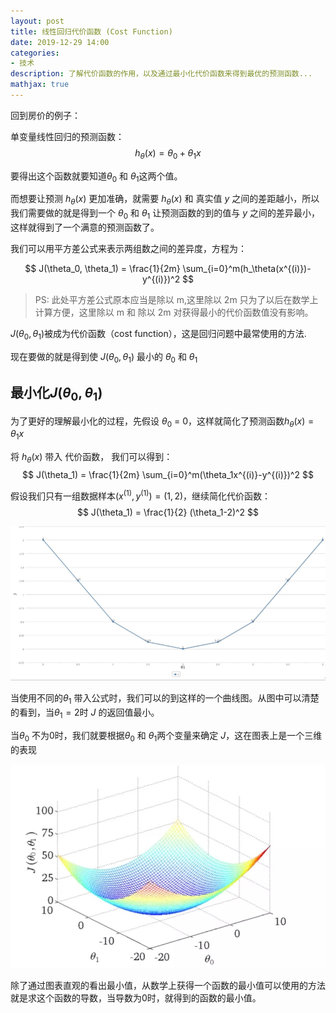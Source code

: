 ```yaml
---
layout: post
title: 线性回归代价函数 (Cost Function)
date: 2019-12-29 14:00
categories:
- 技术
description: 了解代价函数的作用，以及通过最小化代价函数来得到最优的预测函数...
mathjax: true
---
```


回到房价的例子：

单变量线性回归的预测函数：
$$ h_\theta(x) = \theta_0 + \theta_1x $$

要得出这个函数就要知道$\theta_0$ 和 $\theta_1$这两个值。

而想要让预测 $h_\theta(x)$ 更加准确，就需要 $h_\theta(x)$ 和 真实值 $y$ 之间的差距越小，所以我们需要做的就是得到一个 $\theta_0$ 和 $\theta_1$ 让预测函数的到的值与 $y$ 之间的差异最小，这样就得到了一个满意的预测函数了。

我们可以用平方差公式来表示两组数之间的差异度，方程为：

$$ J(\theta_0, \theta_1) = \frac{1}{2m} \sum_{i=0}^m(h_\theta(x^{(i)})-y^{(i)})^2 $$

>PS: 此处平方差公式原本应当是除以 m,这里除以 2m 只为了以后在数学上计算方便，这里除以 m 和 除以 2m 对获得最小的代价函数值没有影响。

$J(\theta_0, \theta_1)$被成为代价函数（cost function），这是回归问题中最常使用的方法.

现在要做的就是得到使 $J(\theta_0, \theta_1)$ 最小的 $\theta_0$ 和 $\theta_1$

## 最小化$J(\theta_0, \theta_1)$

为了更好的理解最小化的过程，先假设 $\theta_0$ = 0，这样就简化了预测函数$h_\theta(x) = \theta_1x$

将 $h_\theta(x)$ 带入 代价函数， 我们可以得到：
$$ J(\theta_1) = \frac{1}{2m} \sum_{i=0}^m(\theta_1x^{(i)}-y^{(i)})^2 $$

假设我们只有一组数据样本$(x^{(1)}, y^{(1)}) = (1, 2)$，继续简化代价函数：
$$ J(\theta_1) = \frac{1}{2} (\theta_1-2)^2 $$

![J随$\theta_1$变化][1]

当使用不同的$\theta_1$ 带入公式时，我们可以的到这样的一个曲线图。从图中可以清楚的看到，当$\theta_1=2$时 $J$ 的返回值最小。

当$\theta_0$ 不为0时，我们就要根据$\theta_0$ 和 $\theta_1$两个变量来确定 $J$，这在图表上是一个三维的表现

![J随$\theta_0$, $\theta_1$变化][2]


除了通过图表直观的看出最小值，从数学上获得一个函数的最小值可以使用的方法就是求这个函数的导数，当导数为0时，就得到的函数的最小值。


[1]: /images/ml_3.jpg "模拟数据"
[2]: /images/ml_4.jpg "三维"
